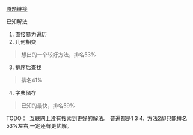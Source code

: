 [原题链接](https://leetcode.com/problems/two-sum/description)

已知解法
1. 直接暴力遍历
2. 几何相交
  >   想出的一个较好方法，排名53%
3. 排序后查找
  >   排名41%
4. 字典储存 
  >   已知的最快，排名59%


TODO：
  互联网上没有搜索到更好的解法。 普遍都是1 3 4.
  方法2却只能排名53%左右,一定还有更优解。

